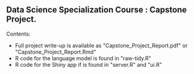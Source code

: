 ## Data Science Specialization Course : Capstone Project.

Contents:
* Full project write-up is available as "Capstone_Project_Report.pdf" or "Capstone_Project_Report.Rmd"
* R code for the language model is found in "raw-tidy.R"
* R code for the Shiny app if is found in "server.R" and "ui.R"
